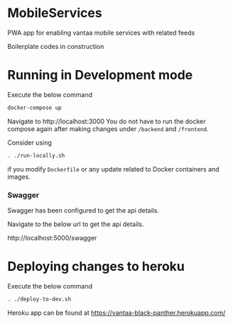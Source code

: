 # MobileServices
PWA app for enabling vantaa mobile services with related feeds

Boilerplate codes in construction

# Running in Development mode

Execute the below command

```bash
docker-compose up
```
Navigate to http://localhost:3000
You do not have to run the docker compose again after making changes under ```/backend``` and ```/frontend```.

Consider using 
```bash
. ./run-locally.sh
```
if you modify ``` Dockerfile ``` or any update related to Docker containers and images.
### Swagger

Swagger has been configured to get the api details.

Navigate to the below url to get the api details.

http://localhost:5000/swagger


# Deploying changes to heroku
Execute the below command

```bash
. ./deploy-to-dev.sh
```
Heroku app can be found at https://vantaa-black-panther.herokuapp.com/